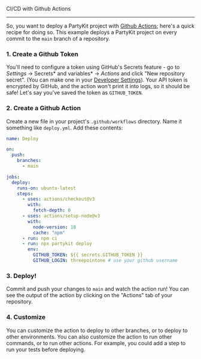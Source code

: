 CI/CD with Github Actions

---

So, you want to deploy a PartyKit project with [Github Actions](https://github.com/features/actions); here's a quick recipe for doing so. This example deploys a PartyKit project on every commit to the `main` branch of a repository.

### 1. Create a Github Token

You'll need to configure a token using GitHub's Secrets feature - go to _Settings_ -> Secrets* and variables* -> _Actions_ and click "New repository secret". (You can make one in your [Developer Settings](https://github.com/settings/tokens/new)). Your API token is encrypted by GitHub, and the action won't print it into logs, so it should be safe! Let's say you've saved the token as `GITHUB_TOKEN`.

### 2. Create a Github Action

Create a new file in your project's `.github/workflows` directory. Name it something like `deploy.yml`. Add these contents:

```yaml
name: Deploy

on:
  push:
    branches:
      - main

jobs:
  deploy:
    runs-on: ubuntu-latest
    steps:
      - uses: actions/checkout@v3
        with:
          fetch-depth: 0
      - uses: actions/setup-node@v3
        with:
          node-version: 18
          cache: "npm"
      - run: npm ci
      - run: npx partykit deploy
        env:
          GITHUB_TOKEN: ${{ secrets.GITHUB_TOKEN }}
          GITHUB_LOGIN: threepointone # use your github username
```

### 3. Deploy!

Commit and push your changes to `main` and watch the action run! You can see the output of the action by clicking on the "Actions" tab of your repository.

### 4. Customize

You can customize the action to deploy to other branches, or to deploy to other environments. You can also customize the action to run other commands, or to run other actions. For example, you could add a step to run your tests before deploying.
